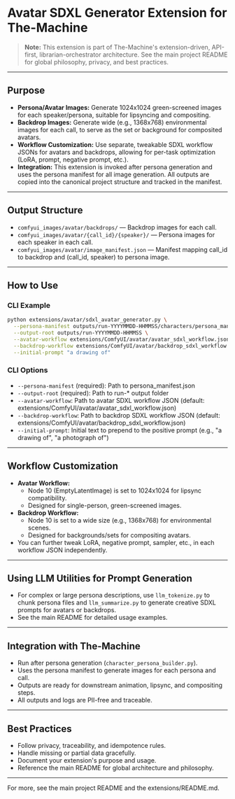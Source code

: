 # Avatar SDXL Generator Extension for The-Machine

> **Note:** This extension is part of The-Machine's extension-driven, API-first, librarian-orchestrator architecture. See the main project README for global philosophy, privacy, and best practices.

---

## Purpose
- **Persona/Avatar Images:** Generate 1024x1024 green-screened images for each speaker/persona, suitable for lipsyncing and compositing.
- **Backdrop Images:** Generate wide (e.g., 1368x768) environmental images for each call, to serve as the set or background for composited avatars.
- **Workflow Customization:** Use separate, tweakable SDXL workflow JSONs for avatars and backdrops, allowing for per-task optimization (LoRA, prompt, negative prompt, etc.).
- **Integration:** This extension is invoked after persona generation and uses the persona manifest for all image generation. All outputs are copied into the canonical project structure and tracked in the manifest.

---

## Output Structure
- `comfyui_images/avatar/backdrops/` — Backdrop images for each call.
- `comfyui_images/avatar/{call_id}/{speaker}/` — Persona images for each speaker in each call.
- `comfyui_images/avatar/image_manifest.json` — Manifest mapping call_id to backdrop and (call_id, speaker) to persona image.

---

## How to Use

### CLI Example
```sh
python extensions/avatar/sdxl_avatar_generator.py \
  --persona-manifest outputs/run-YYYYMMDD-HHMMSS/characters/persona_manifest.json \
  --output-root outputs/run-YYYYMMDD-HHMMSS \
  --avatar-workflow extensions/ComfyUI/avatar/avatar_sdxl_workflow.json \
  --backdrop-workflow extensions/ComfyUI/avatar/backdrop_sdxl_workflow.json \
  --initial-prompt "a drawing of"
```

### CLI Options
- `--persona-manifest` (required): Path to persona_manifest.json
- `--output-root` (required): Path to run-* output folder
- `--avatar-workflow`: Path to avatar SDXL workflow JSON (default: extensions/ComfyUI/avatar/avatar_sdxl_workflow.json)
- `--backdrop-workflow`: Path to backdrop SDXL workflow JSON (default: extensions/ComfyUI/avatar/backdrop_sdxl_workflow.json)
- `--initial-prompt`: Initial text to prepend to the positive prompt (e.g., "a drawing of", "a photograph of")

---

## Workflow Customization
- **Avatar Workflow:**
  - Node 10 (EmptyLatentImage) is set to 1024x1024 for lipsync compatibility.
  - Designed for single-person, green-screened images.
- **Backdrop Workflow:**
  - Node 10 is set to a wide size (e.g., 1368x768) for environmental scenes.
  - Designed for backgrounds/sets for compositing avatars.
- You can further tweak LoRA, negative prompt, sampler, etc., in each workflow JSON independently.

---

## Using LLM Utilities for Prompt Generation
- For complex or large persona descriptions, use `llm_tokenize.py` to chunk persona files and `llm_summarize.py` to generate creative SDXL prompts for avatars or backdrops.
- See the main README for detailed usage examples.

---

## Integration with The-Machine
- Run after persona generation (`character_persona_builder.py`).
- Uses the persona manifest to generate images for each persona and call.
- Outputs are ready for downstream animation, lipsync, and compositing steps.
- All outputs and logs are PII-free and traceable.

---

## Best Practices
- Follow privacy, traceability, and idempotence rules.
- Handle missing or partial data gracefully.
- Document your extension's purpose and usage.
- Reference the main README for global architecture and philosophy.

---

For more, see the main project README and the extensions/README.md. 
